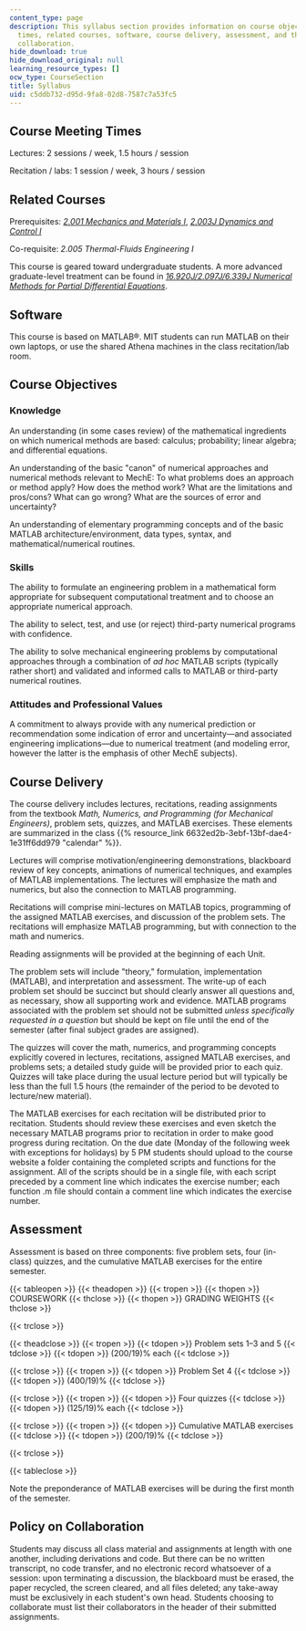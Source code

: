 ```yaml
---
content_type: page
description: This syllabus section provides information on course objectives, meeting
  times, related courses, software, course delivery, assessment, and the policy on
  collaboration.
hide_download: true
hide_download_original: null
learning_resource_types: []
ocw_type: CourseSection
title: Syllabus
uid: c5ddb732-d95d-9fa8-02d8-7587c7a53fc5
---
```


Course Meeting Times
--------------------

Lectures: 2 sessions / week, 1.5 hours / session

Recitation / labs: 1 session / week, 3 hours / session

Related Courses
---------------

Prerequisites: [_2.001 Mechanics and Materials I_](/courses/2-001-mechanics-materials-i-fall-2006), [_2.003J Dynamics and Control I_](/courses/2-003j-dynamics-and-control-i-fall-2007) 

Co-requisite: _2.005 Thermal-Fluids Engineering I_

This course is geared toward undergraduate students. A more advanced graduate-level treatment can be found in [_16.920J/2.097J/6.339J Numerical Methods for Partial Differential Equations_](/courses/16-920j-numerical-methods-for-partial-differential-equations-sma-5212-spring-2003).

Software
--------

This course is based on MATLAB®. MIT students can run MATLAB on their own laptops, or use the shared Athena machines in the class recitation/lab room.

Course Objectives
-----------------

### Knowledge

An understanding (in some cases review) of the mathematical ingredients on which numerical methods are based: calculus; probability; linear algebra; and differential equations.

An understanding of the basic "canon" of numerical approaches and numerical methods relevant to MechE: To what problems does an approach or method apply? How does the method work? What are the limitations and pros/cons? What can go wrong? What are the sources of error and uncertainty?

An understanding of elementary programming concepts and of the basic MATLAB architecture/environment, data types, syntax, and mathematical/numerical routines.

### Skills

The ability to formulate an engineering problem in a mathematical form appropriate for subsequent computational treatment and to choose an appropriate numerical approach.

The ability to select, test, and use (or reject) third-party numerical programs with confidence.

The ability to solve mechanical engineering problems by computational approaches through a combination of _ad hoc_ MATLAB scripts (typically rather short) and validated and informed calls to MATLAB or third-party numerical routines.

### Attitudes and Professional Values

A commitment to always provide with any numerical prediction or recommendation some indication of error and uncertainty—and associated engineering implications—due to numerical treatment (and modeling error, however the latter is the emphasis of other MechE subjects).

Course Delivery
---------------

The course delivery includes lectures, recitations, reading assignments from the textbook _Math, Numerics, and Programming (for Mechanical Engineers)_, problem sets, quizzes, and MATLAB exercises. These elements are summarized in the class {{% resource_link 6632ed2b-3ebf-13bf-dae4-1e31ff6dd979 "calendar" %}}.

Lectures will comprise motivation/engineering demonstrations, blackboard review of key concepts, animations of numerical techniques, and examples of MATLAB implementations. The lectures will emphasize the math and numerics, but also the connection to MATLAB programming.

Recitations will comprise mini-lectures on MATLAB topics, programming of the assigned MATLAB exercises, and discussion of the problem sets. The recitations will emphasize MATLAB programming, but with connection to the math and numerics.

Reading assignments will be provided at the beginning of each Unit.

The problem sets will include "theory," formulation, implementation (MATLAB), and interpretation and assessment. The write-up of each problem set should be succinct but should clearly answer all questions and, as necessary, show all supporting work and evidence. MATLAB programs associated with the problem set should not be submitted _unless specifically requested in a question_ but should be kept on file until the end of the semester (after final subject grades are assigned).

The quizzes will cover the math, numerics, and programming concepts explicitly covered in lectures, recitations, assigned MATLAB exercises, and problems sets; a detailed study guide will be provided prior to each quiz. Quizzes will take place during the usual lecture period but will typically be less than the full 1.5 hours (the remainder of the period to be devoted to lecture/new material).

The MATLAB exercises for each recitation will be distributed prior to recitation. Students should review these exercises and even sketch the necessary MATLAB programs prior to recitation in order to make good progress during recitation. On the due date (Monday of the following week with exceptions for holidays) by 5 PM students should upload to the course website a folder containing the completed scripts and functions for the assignment. All of the scripts should be in a single file, with each script preceded by a comment line which indicates the exercise number; each function .m file should contain a comment line which indicates the exercise number.

Assessment
----------

Assessment is based on three components: five problem sets, four (in-class) quizzes, and the cumulative MATLAB exercises for the entire semester.

{{< tableopen >}}
{{< theadopen >}}
{{< tropen >}}
{{< thopen >}}
COURSEWORK
{{< thclose >}}
{{< thopen >}}
GRADING WEIGHTS
{{< thclose >}}

{{< trclose >}}

{{< theadclose >}}
{{< tropen >}}
{{< tdopen >}}
Problem sets 1–3 and 5
{{< tdclose >}}
{{< tdopen >}}
(200/19)% each
{{< tdclose >}}

{{< trclose >}}
{{< tropen >}}
{{< tdopen >}}
Problem Set 4
{{< tdclose >}}
{{< tdopen >}}
(400/19)%
{{< tdclose >}}

{{< trclose >}}
{{< tropen >}}
{{< tdopen >}}
Four quizzes
{{< tdclose >}}
{{< tdopen >}}
(125/19)% each
{{< tdclose >}}

{{< trclose >}}
{{< tropen >}}
{{< tdopen >}}
Cumulative MATLAB exercises
{{< tdclose >}}
{{< tdopen >}}
(200/19)%
{{< tdclose >}}

{{< trclose >}}

{{< tableclose >}}

Note the preponderance of MATLAB exercises will be during the first month of the semester.

Policy on Collaboration
-----------------------

Students may discuss all class material and assignments at length with one another, including derivations and code. But there can be no written transcript, no code transfer, and no electronic record whatsoever of a session: upon terminating a discussion, the blackboard must be erased, the paper recycled, the screen cleared, and all files deleted; any take-away must be exclusively in each student's own head. Students choosing to collaborate must list their collaborators in the header of their submitted assignments.